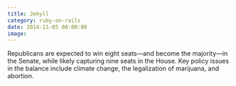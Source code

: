 ```yaml
---
title: Jekyll
category: ruby-on-rails
date: 2014-11-05 00:00:00
image:
---
```

Republicans are expected to win eight seats—and become the majority—in the Senate, while likely capturing nine seats in the House. Key policy issues in the balance include climate change, the legalization of marijuana, and abortion. 